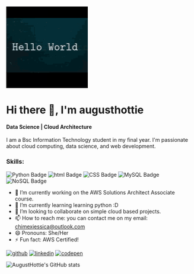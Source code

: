 ![Data Science | Cloud Architecture](https://github.com/AugustHottie/public-images/blob/main/gif-hello.gif)
# Hi there 👋, I'm augusthottie
#### Data Science | Cloud Architecture
I am a Bsc Information Technology student in my final year. I'm passionate about cloud computing, data science, and web development.

### Skills:
![Python Badge](https://img.shields.io/badge/-Python-yellow?style=for-the-badge&labelColor=black&logo=python&logoColor=yellow) ![html Badge](https://img.shields.io/badge/-HTML-darkred?style=for-the-badge&labelColor=black&logo=HTML&logoColor=darkred) ![CSS Badge](https://img.shields.io/badge/-CSS-darkblue?style=for-the-badge&labelColor=black&logo=CSS&logoColor=darkblue) ![MySQL Badge](https://img.shields.io/badge/-MySQL-blue?style=for-the-badge&labelColor=black&logo=MySQL&logoColor=blue) ![NoSQL Badge](https://img.shields.io/badge/-NoSQL-grey?style=for-the-badge&labelColor=black&logo=NoSQL&logoColor=grey)


- 🔭 I’m currently working on the AWS Solutions Architect Associate course. 
- 🌱 I’m currently learning learning python :D 
- 👯 I’m looking to collaborate on  simple cloud based projects. 
- 📫 How to reach me: you can contact me on my email: chimexjessica@outlook.com 
- 😄 Pronouns: She/Her 
- ⚡ Fun fact: AWS Certified! 


[<img src='https://cdn.jsdelivr.net/npm/simple-icons@3.0.1/icons/github.svg' alt='github' height='40'>](https://github.com/AugustHottie)  [<img src='https://cdn.jsdelivr.net/npm/simple-icons@3.0.1/icons/linkedin.svg' alt='linkedin' height='40'>](https://www.linkedin.com/in/jessica)  [<img src='https://cdn.jsdelivr.net/npm/simple-icons@3.0.1/icons/codepen.svg' alt='codepen' height='40'>](https://codepen.io/augusthottie)  




![AugustHottie's GitHub stats](https://github-readme-stats.vercel.app/api?username=augusthottie&show_icons=true&theme=radical)
<!---
AugustHottie/AugustHottie is a ✨ special ✨ repository because its `README.md` (this file) appears on your GitHub profile.
You can click the Preview link to take a look at your changes.
--->
